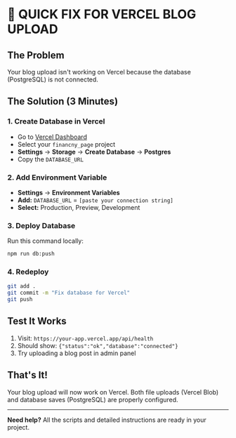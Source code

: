 # 🚀 QUICK FIX FOR VERCEL BLOG UPLOAD

## The Problem
Your blog upload isn't working on Vercel because the database (PostgreSQL) is not connected.

## The Solution (3 Minutes)

### 1. Create Database in Vercel
- Go to [Vercel Dashboard](https://vercel.com/dashboard)
- Select your `financny_page` project
- **Settings** → **Storage** → **Create Database** → **Postgres**
- Copy the `DATABASE_URL`

### 2. Add Environment Variable
- **Settings** → **Environment Variables**
- **Add:** `DATABASE_URL` = `[paste your connection string]`
- **Select:** Production, Preview, Development

### 3. Deploy Database
Run this command locally:
```bash
npm run db:push
```

### 4. Redeploy
```bash
git add .
git commit -m "Fix database for Vercel"
git push
```

## Test It Works
1. Visit: `https://your-app.vercel.app/api/health`
2. Should show: `{"status":"ok","database":"connected"}`
3. Try uploading a blog post in admin panel

## That's It! 
Your blog upload will now work on Vercel. Both file uploads (Vercel Blob) and database saves (PostgreSQL) are properly configured.

---

**Need help?** All the scripts and detailed instructions are ready in your project.
